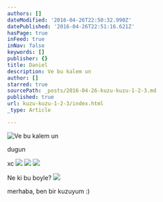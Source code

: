 ```yaml
---
authors: []
dateModified: '2016-04-26T22:50:32.990Z'
datePublished: '2016-04-26T22:51:16.621Z'
hasPage: true
inFeed: true
inNav: false
keywords: []
publisher: {}
title: Daniel
description: Ve bu kalem un
author: []
starred: true
sourcePath: _posts/2016-04-26-kuzu-kuzu-1-2-3.md
published: true
url: kuzu-kuzu-1-2-3/index.html
_type: Article

---
```

![Ve bu kalem un](https://the-grid-user-content.s3-us-west-2.amazonaws.com/7a825410-4037-4d45-90f6-5ddfaa55bcac.jpg)

dugun

xc
![](https://the-grid-user-content.s3-us-west-2.amazonaws.com/add6716c-be16-49b9-a3fe-496afaf6befe.jpg)
![](https://the-grid-user-content.s3-us-west-2.amazonaws.com/bd404b00-e745-4009-ab1a-4b6a0f9b56e3.jpg)
![](https://s3-us-west-2.amazonaws.com/the-grid-img/p/5ab29272b12d9f18a92de071feb46cd24cd27a1c.jpg)

Ne ki bu boyle?
![](https://the-grid-user-content.s3-us-west-2.amazonaws.com/208c8db8-9f25-4788-86da-a70ad3f3cdb7.jpg)

merhaba, ben bir kuzuyum :)